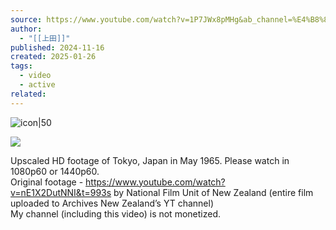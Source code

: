 ```yaml
---
source: https://www.youtube.com/watch?v=1P7JWx8pMHg&ab_channel=%E4%B8%8A%E7%94%B0
author:
  - "[[上田]]"
published: 2024-11-16
created: 2025-01-26
tags:
  - video
  - active
related:
---
```

![icon|50](https://www.youtube.com/s/desktop/024ccc3d/img/logos/favicon_32x32.png)

![](https://www.youtube.com/watch?v=1P7JWx8pMHg)  

Upscaled HD footage of Tokyo, Japan in May 1965. Please watch in 1080p60 or 1440p60.  
Original footage - https://www.youtube.com/watch?v=nE1X2DutNNI&t=993s by National Film Unit of New Zealand (entire film uploaded to Archives New Zealand’s YT channel)  
My channel (including this video) is not monetized.